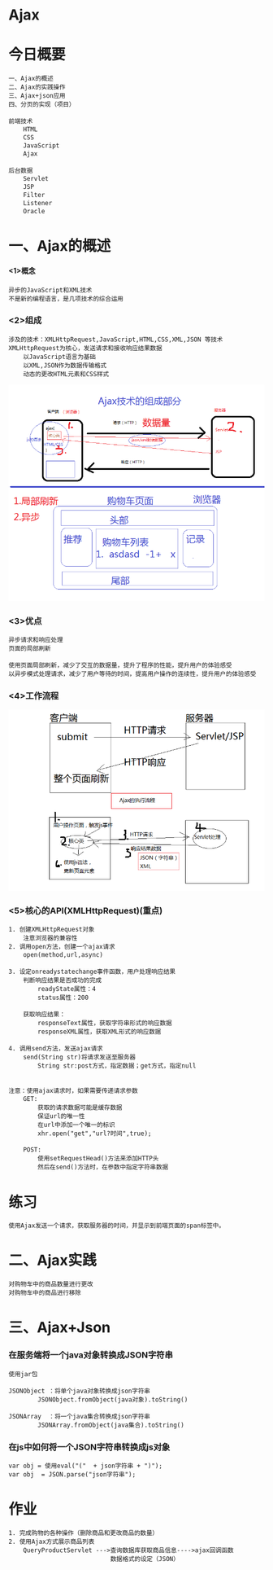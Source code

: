 # Ajax

# 今日概要
	一、Ajax的概述
	二、Ajax的实践操作
	三、Ajax+json应用
	四、分页的实现（项目）

	前端技术
		HTML
		CSS
		JavaScript
		Ajax		

	后台数据
		Servlet
		JSP
		Filter
		Listener
		Oracle
	
# 一、Ajax的概述
#### <1>概念
	异步的JavaScript和XML技术
	不是新的编程语言，是几项技术的综合运用
				
### <2>组成
	涉及的技术：XMLHttpRequest,JavaScript,HTML,CSS,XML,JSON 等技术	XMLHttpRequest为核心，发送请求和接收响应结果数据
		以JavaScript语言为基础
		以XML,JSON作为数据传输格式
		动态的更改HTML元素和CSS样式		
![](ajax1.png)	
	
### <3>优点
	异步请求和响应处理
	页面的局部刷新	
	
	使用页面局部刷新，减少了交互的数据量，提升了程序的性能，提升用户的体验感受
	以异步模式处理请求，减少了用户等待的时间，提高用户操作的连续性，提升用户的体验感受
	
### <4>工作流程
![](ajax2.png)			

### <5>核心的API(XMLHttpRequest)(重点)
	1. 创建XMLHttpRequest对象
		注意浏览器的兼容性
	2. 调用open方法，创建一个ajax请求
		open(method,url,async)
			
	3. 设定onreadystatechange事件函数，用户处理响应结果
		判断响应结果是否成功的完成
			readyState属性：4
			status属性：200
		
		获取响应结果：
			responseText属性，获取字符串形式的响应数据
			responseXML属性，获取XML形式的响应数据

	4. 调用send方法，发送ajax请求
		send(String str)将请求发送至服务器
			String str:post方式，指定数据；get方式，指定null
			

	注意：使用ajax请求时，如果需要传递请求参数
		GET:
			获取的请求数据可能是缓存数据
			保证url的唯一性
			在url中添加一个唯一的标识
			xhr.open("get","url?时间",true);

		POST:
			使用setRequestHead()方法来添加HTTP头
			然后在send()方法时，在参数中指定字符串数据
		
# 练习
	使用Ajax发送一个请求，获取服务器的时间，并显示到前端页面的span标签中。
		
# 二、Ajax实践
	对购物车中的商品数量进行更改
	对购物车中的商品进行移除

# 三、Ajax+Json
### 在服务端将一个java对象转换成JSON字符串
	使用jar包
	
	JSONObject ：将单个java对象转换成json字符串
			JSONObject.fromObject(java对象).toString()
		
	JSONArray  ：将一个java集合转换成json字符串
			JSONArray.fromObject(java集合).toString()

### 在js中如何将一个JSON字符串转换成js对象		
	var obj = 使用eval("("  + json字符串 + ")");
	var obj  = JSON.parse("json字符串");


# 作业
	1. 完成购物的各种操作（删除商品和更改商品的数量）
	2. 使用Ajax方式展示商品列表
	    QueryProductServlet --->查询数据库获取商品信息---->ajax回调函数
							    数据格式的设定（JSON）











































